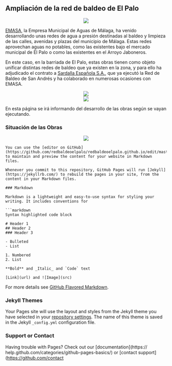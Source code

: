 ## Ampliación de la red de baldeo de El Palo

<div style="text-align:center"><img src ="https://lh3.googleusercontent.com/B5TxjGWGjN5_skyPRH8JUKwzWaCLZePg8mgwLOZU0BQeCfDsyHM1Iqh7KEbOuQaBzbKA2SFu5H6Y2o6gLd-75Br4O0ik1C7IsxzDpLbwfhx-ngZSmYFrsBCsO71_Is0kppV_AFlxXtFJlh8bZCqZO8WufX1eMiJ18RPPP5KJj0NaEKNNEMIFCvvz61Kv7dG2Lv5t6UIUyjjn-eL3vL6S4AAEaVmXGK67e8H0CC9FK_witD5u9PZtO1RVFb3gzO93Rh56A6FIh7lgAm-1LFpVtzAA8vErQpcmHOSUIAJ71ylm-3w2LW3_Va4ZnBJgt_miFqHptSfGteQ7gRYWVeyOg4qt2MkH2QWSVMlT_nvarcMKkvfiAlpkR_lDzutk8EAiUBWfrATCbZN1R6pyashH5pwFBwFoK9wZ_aSWUqhS2e5yd1cqehrFk3-iwfOt7v0jFCAsfMrn2_F8oitQUk5njAOr_eqyffPgb4QQBb08SWSQ5jzrdtTre4CKkfu0uN9Xo--zBvT3DaArCCFpj4f3MabK-v6Q_EO6stIe0AIjSIKEzMY7pU6xKtbuhLJ9oMlAHakP6LFCCR6SWRc_XyAt5ji78zmZEaojKNT0bg=w1600-h666-no" /></div>

[EMASA](https://www.emasa.es/), la Empresa Municipal de Aguas de Málaga, ha venido desarrollando unas redes de agua a presión destinadas al baldeo y limpieza de las calles, avenidas y plazas del municipio de Málaga. Estas redes aprovechan  aguas no potables, como las existentes bajo el mercado municipal de El Palo o como las existentes en el Arroyo Jaboneros.

En este caso, en la barriada de El Palo, estas obras tienen como objeto unificar distintas redes de baldeo que ya existen en la zona, y para ello ha adjudicado el contrato a [Sardalla Española S.A.](http://www.sardesa.com/), que ya ejecutó la Red de Baldeo de San Andrés y ha colaborado en numerosas ocasiones con EMASA. 


<div style="text-align:center"><img src ="http://www.sardesa.com/wp-content/uploads/2013/07/logo1.png" /></div> 


<div style="text-align:center"><img src ="https://www.emasa.es/wp-content/themes/twentyeleven/img/34.png" /></div>


En esta página se irá informando del desarrollo de las obras según se vayan ejecutando.

### Situación de las Obras

<div style="text-align:center"><img src ="https://lh3.googleusercontent.com/9B-LhK3O-FVUghrQyU5awUR-poK4ZtK9LmVhmE1QbEKkGOEHktXe7Tc30DlO7kDn3VfZA8C7Xsdh0097BH2aOy2_PIEdEF7ZLuab0LAcUV7ugt-Y9TD0-2-PQhtglzFh7FZwY7wFNtvkZ1aJKBBE0SbxrT27xI9ICuSf7AVwMOyEn88KmAh-UPLx0ncsF_ZDTgwsxJT-fWhUIs-9ikzlBKCycTK8jY0kyBGkpOvMBbJ2wGhBCLpJMxKC4qSg5XGhlzGEx1Cw9Mr06bbtU95zznC8zrnuCRHUIJMN6Oof2Korl1BCkNUD0lLA3p15eXlEufoEjwnAsl2O1DxMqytygUEpqXyFQtW2DroIte0sZQrmNrvVFY2X01b2EAE0KMYEzZb9JTZGzHKWGC-8Dsi--EqXuLtVXqvrBZAl1uubQ9zc4xpujBz8oIDu8GGvECURa4bKEt10bgH9PRy1A9Uc2upK7y4BrUC0A-CHn6rAbeY3e39sIONit6CdK4f0bw-gshNs0JwcrwyEzQco61BNtz1hUxQKQFtbtkM_6oDRzbmJe0JI20GgAPSpjtcS0o3EJf68ARGf_bmc7fFNfRf2b-0PWAaExH2Y36B1dQ=w1045-h615-no" /></div>




```
You can use the [editor on GitHub](https://github.com/redbaldeoelpalo/redbaldeoelpalo.github.io/edit/master/index.md) to maintain and preview the content for your website in Markdown files.

Whenever you commit to this repository, GitHub Pages will run [Jekyll](https://jekyllrb.com/) to rebuild the pages in your site, from the content in your Markdown files.

### Markdown

Markdown is a lightweight and easy-to-use syntax for styling your writing. It includes conventions for

```markdown
Syntax highlighted code block

# Header 1
## Header 2
### Header 3

- Bulleted
- List

1. Numbered
2. List

**Bold** and _Italic_ and `Code` text

[Link](url) and ![Image](src)
```

For more details see [GitHub Flavored Markdown](https://guides.github.com/features/mastering-markdown/).

### Jekyll Themes

Your Pages site will use the layout and styles from the Jekyll theme you have selected in your [repository settings](https://github.com/redbaldeoelpalo/redbaldeoelpalo.github.io/settings). The name of this theme is saved in the Jekyll `_config.yml` configuration file.

### Support or Contact

Having trouble with Pages? Check out our [documentation](https://
help.github.com/categories/github-pages-basics/) or [contact support](https://github.com/contact
